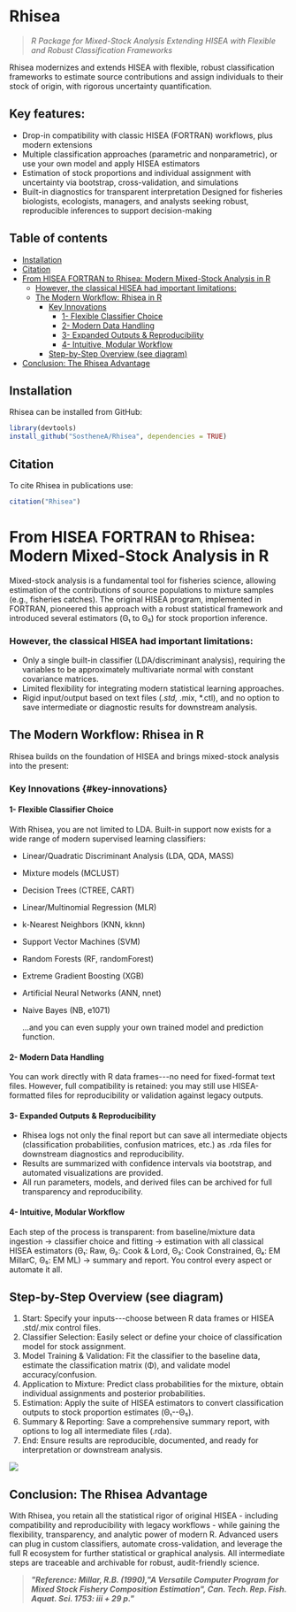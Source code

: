 # Rhisea

> *R Package for Mixed-Stock Analysis Extending HISEA with Flexible and Robust Classification Frameworks*

Rhisea modernizes and extends HISEA with flexible, robust classification frameworks to estimate source contributions and assign individuals to their stock of origin, with rigorous uncertainty quantification.

## Key features:

-   Drop-in compatibility with classic HISEA (FORTRAN) workflows, plus modern extensions
-   Multiple classification approaches (parametric and nonparametric), or use your own model and apply HISEA estimators
-   Estimation of stock proportions and individual assignment with uncertainty via bootstrap, cross-validation, and simulations
-   Built-in diagnostics for transparent interpretation Designed for fisheries biologists, ecologists, managers, and analysts seeking robust, reproducible inferences to support decision-making

## Table of contents

-   [Installation](#installation)
-   [Citation](#citation)
-   [From HISEA FORTRAN to Rhisea: Modern Mixed-Stock Analysis in R](#from-hisea-fortran-to-rhisea-modern-mixed-stock-analysis-in-r)
    -   [However, the classical HISEA had important limitations:](#however-the-classical-hisea-had-important-limitations)
    -   [The Modern Workflow: Rhisea in R](#the-modern-workflow-rhisea-in-r)
        -   [Key Innovations](#key-innovations)
            -   [1- Flexible Classifier Choice](#1--flexible-classifier-choice)
            -   [2- Modern Data Handling](#2--modern-data-handling)
            -   [3- Expanded Outputs & Reproducibility](#3--expanded-outputs--reproducibility)
            -   [4- Intuitive, Modular Workflow](#4--intuitive-modular-workflow)
        -   [Step-by-Step Overview (see diagram)](#step-by-step-overview-see-diagram)
-   [Conclusion: The Rhisea Advantage](#conclusion-the-rhisea-advantage)

## Installation

Rhisea can be installed from GitHub:

``` r
library(devtools)
install_github("SostheneA/Rhisea", dependencies = TRUE)
```

## Citation

To cite Rhisea in publications use:

``` r
citation("Rhisea")
```

# From HISEA FORTRAN to Rhisea: Modern Mixed-Stock Analysis in R

Mixed-stock analysis is a fundamental tool for fisheries science, allowing estimation of the contributions of source populations to mixture samples (e.g., fisheries catches). The original HISEA program, implemented in FORTRAN, pioneered this approach with a robust statistical framework and introduced several estimators (Θ₁ to Θ₅) for stock proportion inference.

### However, the classical HISEA had important limitations:

-   Only a single built-in classifier (LDA/discriminant analysis), requiring the variables to be approximately multivariate normal with constant covariance matrices.
-   Limited flexibility for integrating modern statistical learning approaches.
-   Rigid input/output based on text files (*.std,* .mix, \*.ctl), and no option to save intermediate or diagnostic results for downstream analysis.

## The Modern Workflow: Rhisea in R

Rhisea builds on the foundation of HISEA and brings mixed-stock analysis into the present:

### Key Innovations {#key-innovations}

#### 1- Flexible Classifier Choice

With Rhisea, you are not limited to LDA. Built-in support now exists for a wide range of modern supervised learning classifiers:

-   Linear/Quadratic Discriminant Analysis (LDA, QDA, MASS)

-   Mixture models (MCLUST)

-   Decision Trees (CTREE, CART)

-   Linear/Multinomial Regression (MLR)

-   k-Nearest Neighbors (KNN, kknn)

-   Support Vector Machines (SVM)

-   Random Forests (RF, randomForest)

-   Extreme Gradient Boosting (XGB)

-   Artificial Neural Networks (ANN, nnet)

-   Naive Bayes (NB, e1071)

    ...and you can even supply your own trained model and prediction function.

#### 2- Modern Data Handling

You can work directly with R data frames---no need for fixed-format text files. However, full compatibility is retained: you may still use HISEA-formatted files for reproducibility or validation against legacy outputs.

#### 3- Expanded Outputs & Reproducibility

-   Rhisea logs not only the final report but can save all intermediate objects (classification probabilities, confusion matrices, etc.) as .rda files for downstream diagnostics and reproducibility.
-   Results are summarized with confidence intervals via bootstrap, and automated visualizations are provided.
-   All run parameters, models, and derived files can be archived for full transparency and reproducibility.

#### 4- Intuitive, Modular Workflow

Each step of the process is transparent: from baseline/mixture data ingestion → classifier choice and fitting → estimation with all classical HISEA estimators (Θ₁: Raw, Θ₂: Cook & Lord, Θ₃: Cook Constrained, Θ₄: EM MillarC, Θ₅: EM ML) → summary and report. You control every aspect or automate it all.

## Step-by-Step Overview (see diagram)

1.  Start: Specify your inputs---choose between R data frames or HISEA .std/.mix control files.
2.  Classifier Selection: Easily select or define your choice of classification model for stock assignment.
3.  Model Training & Validation: Fit the classifier to the baseline data, estimate the classification matrix (Φ), and validate model accuracy/confusion.
4.  Application to Mixture: Predict class probabilities for the mixture, obtain individual assignments and posterior probabilities.
5.  Estimation: Apply the suite of HISEA estimators to convert classification outputs to stock proportion estimates (Θ₁--Θ₅).
6.  Summary & Reporting: Save a comprehensive summary report, with options to log all intermediate files (.rda).
7.  End: Ensure results are reproducible, documented, and ready for interpretation or downstream analysis.

![](images/HISEA%20_%20Mermaid.png)

## Conclusion: The Rhisea Advantage 

With Rhisea, you retain all the statistical rigor of original HISEA - including compatibility and reproducibility with legacy workflows - while gaining the flexibility, transparency, and analytic power of modern R. Advanced users can plug in custom classifiers, automate cross-validation, and leverage the full R ecosystem for further statistical or graphical analysis. All intermediate steps are traceable and archivable for robust, audit-friendly science.

> ***"Reference: Millar, R.B. (1990),"A Versatile Computer Program for Mixed Stock Fishery Composition Estimation", Can. Tech. Rep. Fish. Aquat. Sci. 1753: iii + 29 p."***
